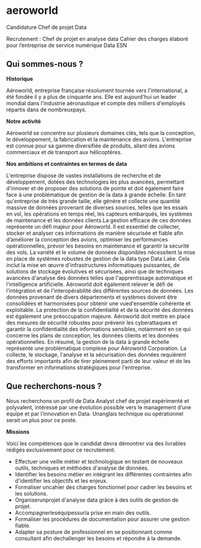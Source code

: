 # aeroworld
Candidature Chef de projet Data


Recrutement : Chef de projet en analyse data Cahier des charges élaboré pour l’entreprise de service numérique Data ESN 

## Qui sommes-nous ?

**Historique** 

Aéroworld, entreprise française résolument tournée vers l'international, a été fondée il y a plus de cinquante ans. Elle est aujourd'hui un leader mondial dans l'industrie aéronautique et compte des milliers d'employés répartis dans de nombreuxpays. 

**Notre activité** 

Aéroworld se concentre sur plusieurs domaines clés, tels que la conception, le développement, la fabrication et la maintenance des avions. L'entreprise est connue pour sa gamme diversifiée de produits, allant des avions commerciaux et de transport aux hélicoptères. 

**Nos ambitions et contraintes en termes de data** 

L'entreprise dispose de vastes installations de recherche et de développement, dotées des technologies les plus avancées, permettant d'innover et de proposer des solutions de pointe et doit également faire face à une problématique de gestion de la data à grande échelle. En tant qu'entreprise de très grande taille, elle génère et collecte une quantité massive de données provenant de diverses sources, telles que les essais en vol, les opérations en temps réel, les capteurs embarqués, les systèmes de maintenance et les données clients.La gestion efficace de ces données représente un défi majeur pour Aéroworld. Il est essentiel de collecter, stocker et analyser ces informations de manière sécurisée et fiable afin d’améliorer la conception des avions, optimiser les performances opérationnelles, prévoir les besoins en maintenance et garantir la sécurité des vols. La variété et le volume de données disponibles nécessitent la mise en place de systèmes robustes de gestion de la data type Data Lake. Cela inclut la mise en œuvre d'infrastructures informatiques puissantes, de solutions de stockage évolutives et sécurisées, ainsi que de techniques avancées d'analyse des données telles que l'apprentissage automatique et l'intelligence artificielle. Aéroworld doit également relever le défi de l'intégration et de l'interopérabilité des différentes sources de données. Les données provenant de divers départements et systèmes doivent être consolidées et harmonisées pour obtenir une vued'ensemble cohérente et exploitable. La protection de la confidentialité et de la sécurité des données est également une préoccupation majeure. Aéroworld doit mettre en place des mesures de sécurité robustes pour prévenir les cyberattaques et garantir la confidentialité des informations sensibles, notamment en ce qui concerne les plans de conception, les données clients et les données opérationnelles. En résumé, la gestion de la data à grande échelle représente une problématique complexe pour Aéroworld Corporation. La collecte, le stockage, l'analyse et la sécurisation des données requièrent des efforts importants afin de tirer pleinement parti de leur valeur et de les transformer en informations stratégiques pour l'entreprise.

## Que recherchons-nous ?

Nous recherchons un profil de Data Analyst chef de projet expérimenté et polyvalent, intéressé par une évolution possible vers le management d’une équipe et par l’innovation en Data. Unanglais technique ou opérationnel serait un plus pour ce poste.

**Missions**

Voici les compétences que le candidat devra démontrer via des livrables rédigés exclusivement pour ce recrutement. 
- Effectuer une veille métier et technologique en testant de nouveaux outils, techniques et méthodes d'analyse de données.
- Identifier les besoins métier en intégrant les différentes contraintes afin d'identifier les objectifs et les enjeux.
- Formaliser uncahier des charges fonctionnel pour cadrer les besoins et les solutions.
- Organiserunprojet d'analyse data grâce à des outils de gestion de projet.
- Accompagnerleséquipessurla prise en main des outils.
- Formaliser les procédures de documentation pour assurer une gestion fiable.
- Adapter sa posture de professionnel en se positionnant comme consultant afin dechallenger les besoins et répondre à la demande.
